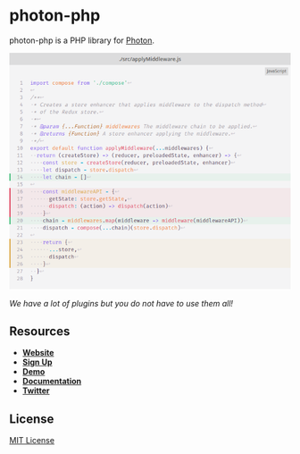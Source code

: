 # photon-php

photon-php is a PHP library for [Photon](https://photon.sh).

![photon](https://raw.githubusercontent.com/photonsh/photon-php/master/demo.png)

*We have a lot of plugins but you do not have to use them all!*

## Resources

* **[Website](https://photon.sh)**
* **[Sign Up](https://photon.sh/signup)**
* **[Demo](https://photon.sh/demo)**
* **[Documentation](https://photon.sh/docs/libraries/php)**
* **[Twitter](https://twitter.com/photondotsh)**

## License

[MIT License](https://github.com/photonsh/photon-php/LICENSE)
